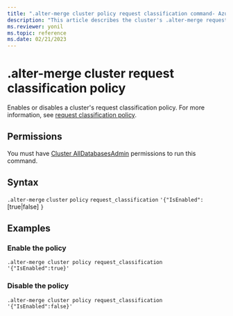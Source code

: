 ```yaml
---
title: ".alter-merge cluster policy request classification command- Azure Data Explorer"
description: "This article describes the cluster's .alter-merge request classification policy command in Azure Data Explorer."
ms.reviewer: yonil
ms.topic: reference
ms.date: 02/21/2023
---
```

# .alter-merge cluster request classification policy

Enables or disables a cluster's request classification policy. For more information, see [request classification policy](request-classification-policy.md).

## Permissions

You must have [Cluster AllDatabasesAdmin](access-control/role-based-access-control.md) permissions to run this command.

## Syntax

`.alter-merge` `cluster` `policy` `request_classification` `'{"IsEnabled":` [true|false] `}`

## Examples

### Enable the policy

```kusto
.alter-merge cluster policy request_classification '{"IsEnabled":true}'
```

### Disable the policy

```kusto
.alter-merge cluster policy request_classification '{"IsEnabled":false}'
```

